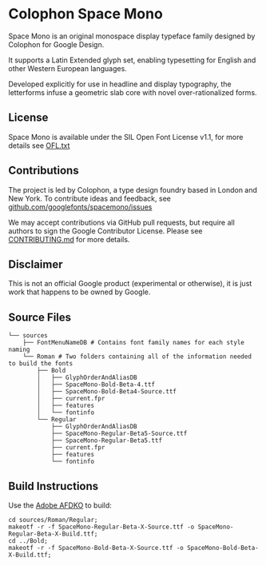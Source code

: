 Colophon Space Mono
===================

Space Mono is an original monospace display typeface family designed by Colophon for Google Design.

It supports a Latin Extended glyph set, enabling typesetting for English and other Western European languages. 

Developed explicitly for use in headline and display typography, the letterforms infuse a geometric slab core with novel over-rationalized forms. 

License
-------

Space Mono is available under the SIL Open Font License v1.1, for more details see [OFL.txt](OFL.txt)

Contributions
-------------

The project is led by Colophon, a type design foundry based in London and New York. 
To contribute ideas and feedback, see [github.com/googlefonts/spacemono/issues](https://github.com/googlefonts/spacemono/issues)

We may accept contributions via GitHub pull requests, but require all authors to sign the Google Contributor License. 
Please see [CONTRIBUTING.md](CONTRIBUTING.md) for more details.

Disclaimer
----------

This is not an official Google product (experimental or otherwise), it is just work that happens to be owned by Google.

Source Files
------------

```
└── sources
    ├── FontMenuNameDB # Contains font family names for each style naming
    └── Roman # Two folders containing all of the information needed to build the fonts
        ├── Bold
        │   ├── GlyphOrderAndAliasDB
        │   ├── SpaceMono-Bold-Beta-4.ttf
        │   ├── SpaceMono-Bold-Beta4-Source.ttf
        │   ├── current.fpr
        │   ├── features
        │   └── fontinfo
        └── Regular
            ├── GlyphOrderAndAliasDB
            ├── SpaceMono-Regular-Beta5-Source.ttf
            ├── SpaceMono-Regular-Beta5.ttf
            ├── current.fpr
            ├── features
            └── fontinfo
```

Build Instructions
------------------

Use the [Adobe AFDKO](https://github.com/adobe-type-tools/afdko) to build:

    cd sources/Roman/Regular;
    makeotf -r -f SpaceMono-Regular-Beta-X-Source.ttf -o SpaceMono-Regular-Beta-X-Build.ttf;
    cd ../Bold;
    makeotf -r -f SpaceMono-Bold-Beta-X-Source.ttf -o SpaceMono-Bold-Beta-X-Build.ttf;
